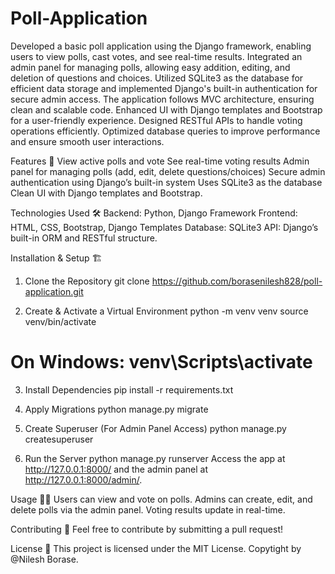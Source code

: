 # Poll-Application
Developed a basic poll application using the Django framework, enabling users to view polls, cast votes, and see real-time results. Integrated an admin panel for managing polls, allowing easy addition, editing, and deletion of questions and choices. Utilized SQLite3 as the database for efficient data storage and implemented Django's built-in authentication for secure admin access. The application follows MVC architecture, ensuring clean and scalable code. Enhanced UI with Django templates and Bootstrap for a user-friendly experience. Designed RESTful APIs to handle voting operations efficiently. Optimized database queries to improve performance and ensure smooth user interactions.

Features 🚀
View active polls and vote
See real-time voting results
Admin panel for managing polls (add, edit, delete questions/choices)
Secure admin authentication using Django’s built-in system
Uses SQLite3 as the database
Clean UI with Django templates and Bootstrap.

Technologies Used 🛠️
Backend: Python, Django Framework
Frontend: HTML, CSS, Bootstrap, Django Templates
Database: SQLite3
API: Django’s built-in ORM and RESTful structure.

Installation & Setup 🏗️
1. Clone the Repository
git clone https://github.com/borasenilesh828/poll-application.git

2. Create & Activate a Virtual Environment
python -m venv venv
source venv/bin/activate
# On Windows: venv\Scripts\activate

3. Install Dependencies
pip install -r requirements.txt

4. Apply Migrations
python manage.py migrate

5. Create Superuser (For Admin Panel Access)
python manage.py createsuperuser

7. Run the Server
python manage.py runserver
Access the app at http://127.0.0.1:8000/ and the admin panel at http://127.0.0.1:8000/admin/.

Usage 👨‍💻
Users can view and vote on polls.
Admins can create, edit, and delete polls via the admin panel.
Voting results update in real-time.


Contributing 🤝
Feel free to contribute by submitting a pull request!

License 📜
This project is licensed under the MIT License.
Copytight by @Nilesh Borase.
